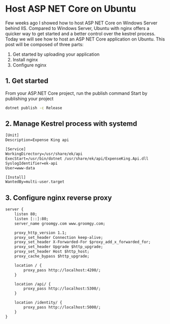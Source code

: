 # Host ASP NET Core on Ubuntu

Few weeks ago I showed how to host ASP NET Core on Windows Server behind IIS. Compared to Windows Server, Ubuntu with nginx offers a quicker way to get started and a better control over the kestrel process.
Today we will see how to host an ASP NET Core application on Ubuntu. This post will be composed of three parts:

1. Get started by uploading your application
2. Install nginx
3. Configure nginx

## 1. Get started

From your ASP.NET Core project, run the publish command
Start by publishing your project

```cmd
dotnet publish -c Release
```

## 2. Manage Kestrel process with systemd

```txt
[Unit]
Description=Expense King api

[Service]
WorkingDirectory=/usr/share/ek/api
ExecStart=/usr/bin/dotnet /usr/share/ek/api/ExpenseKing.Api.dll
SyslogIdentifier=ek-api
User=www-data

[Install]
WantedBy=multi-user.target
```

## 3. Configure nginx reverse proxy

```txt
server {
    listen 80;
    listen [::]:80;
    server_name groomgy.com www.groomgy.com;

    proxy_http_version 1.1;
    proxy_set_header Connection keep-alive;
    proxy_set_header X-Forwarded-For $proxy_add_x_forwarded_for;
    proxy_set_header Upgrade $http_upgrade;
    proxy_set_header Host $http_host;
    proxy_cache_bypass $http_upgrade;

    location / {
        proxy_pass http://localhost:4200/;
    }

    location /api/ {
        proxy_pass http://localhost:5300/;
    }

    location /identity/ {
        proxy_pass http://localhost:5000/;
    }
}
```
